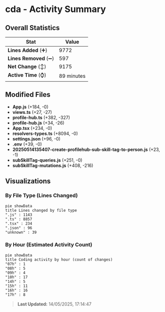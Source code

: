 # cda - Activity Summary 

## Overall Statistics

| Stat                   | Value                                                             |
| ---------------------- | ----------------------------------------------------------------- |
| **Lines Added** (➕)   | 9772                                          |
| **Lines Removed** (➖) | 597                                        |
| **Net Change** (↕)    | 9175                |
| **Active Time** (⌚)   | 89 minutes |


## Modified Files
- **App.js** (+184, -0)
- **views.ts** (+27, -27)
- **profile-hub.ts** (+382, -327)
- **profile-hub.js** (+34, -26)
- **App.tsx** (+234, -0)
- **resolvers-types.ts** (+8094, -0)
- **settings.json** (+96, -0)
- **.env** (+39, -0)
- **20250514135407-create-profilehub-sub-skill-tag-to-person.js** (+23, -1)
- **subSkillTag-queries.js** (+251, -0)
- **subSkillTag-mutations.js** (+408, -216)

## Visualizations

### By File Type (Lines Changed)

```mermaid
pie showData
title Lines changed by file type
".js" : 1143
".ts" : 8857
".tsx" : 234
".json" : 96
"unknown" : 39
```

### By Hour (Estimated Activity Count)

```mermaid
pie showData
title Coding activity by hour (count of changes)
"07h" : 1
"08h" : 5
"09h" : 4
"10h" : 17
"14h" : 5
"15h" : 11
"16h" : 16
"17h" : 8
```


> **Last Updated:** 14/05/2025, 17:14:47